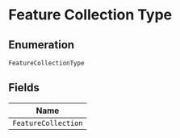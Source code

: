
# Feature Collection Type

## Enumeration

`FeatureCollectionType`

## Fields

| Name |
|  --- |
| `FeatureCollection` |

